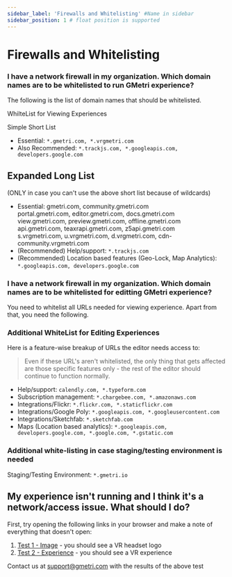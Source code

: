 ```yaml
---
sidebar_label: 'Firewalls and Whitelisting' #Name in sidebar
sidebar_position: 1 # float position is supported
---
```

# Firewalls and Whitelisting

###  I have a network firewall in my organization. Which domain names are to be whitelisted to run GMetri experience?
The following is the list of domain names that should be whitelisted.  

WhilteList for Viewing Experiences  

Simple Short List

- Essential: `*.gmetri.com, *.vrgmetri.com`
- Also Recommended: `*.trackjs.com, *.googleapis.com, developers.google.com`

## Expanded Long List
(ONLY in case you can't use the above short list because of wildcards)
- Essential:
gmetri.com, community.gmetri.com  
portal.gmetri.com, editor.gmetri.com, docs.gmetri.com  
view.gmetri.com, preview.gmetri.com, offline.gmetri.com    
api.gmetri.com, teaxrapi.gmetri.com, z5api.gmetri.com   
s.vrgmetri.com, u.vrgmetri.com, d.vrgmetri.com, cdn-community.vrgmetri.com
- (Recommended) Help/support: `*.trackjs.com`
- (Recommended) Location based features (Geo-Lock, Map Analytics): `*.googleapis.com, developers.google.com`

### I have a network firewall in my organization. Which domain names are to be whitelisted for editting GMetri experience?

You need to whitelist all URLs needed for viewing experience. Apart from that, you need the following.

### Additional WhiteList for Editing Experiences

Here is a feature-wise breakup of URLs the editor needs access to:
> Even if these URL's aren't whitelisted, the only thing that gets affected are those specific features only - the rest of the editor should continue to function normally.

* Help/support: `calendly.com, *.typeform.com`
* Subscription management: `*.chargebee.com, *.amazonaws.com`
* Integrations/Flickr: `*.flickr.com, *.staticflickr.com`
* Integrations/Google Poly: `*.googleapis.com, *.googleusercontent.com`
* Integrations/Sketchfab: `*.sketchfab.com`
* Maps (Location based analytics): `*.googleapis.com, developers.google.com, *.google.com, *.gstatic.com`


### Additional white-listing in case staging/testing environment is needed

Staging/Testing Environment: `*.gmetri.io`


## My experience isn't running and I think it's a network/access issue. What should I do?

First, try opening the following links in your browser and make a note of everything that doesn't open:

1. [Test 1 - Image](https://s.vrgmetri.com/gb-web/common/images/control-panel/vr_v2.png) - you should see a VR headset logo
2. [Test 2 - Experience](https://view.gmetri.com/v4/game/safehands) - you should see a VR experience

Contact us at support@gmetri.com with the results of the above test